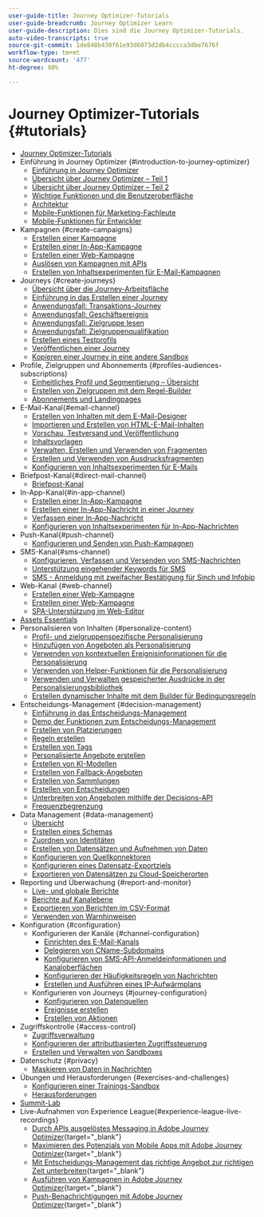 ```yaml
---
user-guide-title: Journey Optimizer-Tutorials
user-guide-breadcrumb: Journey Optimizer Learn
user-guide-description: Dies sind die Journey Optimizer-Tutorials.
auto-video-transcripts: true
source-git-commit: 1de848b430f61e93d6073d2db4cccca3dbe7676f
workflow-type: tm+mt
source-wordcount: '477'
ht-degree: 98%

---
```



# Journey Optimizer-Tutorials {#tutorials}

+ [Journey Optimizer-Tutorials](/help/_ajo-main/overview.md)
+ Einführung in Journey Optimizer {#introduction-to-journey-optimizer}
   + [Einführung in Journey Optimizer](/help/introduction/introduction.md)
   + [Übersicht über Journey Optimizer – Teil 1](/help/introduction/journey-optimizer-overview-part-1.md)
   + [Übersicht über Journey Optimizer – Teil 2](/help/introduction/journey-optimizer-overview-part-2.md)
   + [Wichtige Funktionen und die Benutzeroberfläche](/help/introduction/key-capabilities-and-user-interface.md)
   + [Architektur](/help/introduction/architecture.md)
   + [Mobile-Funktionen für Marketing-Fachleute](/help/channels/mobile-capabilities.md)
   + [Mobile-Funktionen für Entwickler](/help/channels/mobile-capabilities-for-developers.md)
+ Kampagnen {#create-campaigns}
   + [Erstellen einer Kampagne](/help/create-campaigns/create-a-campaign.md)
   + [Erstellen einer In-App-Kampagne](/help/create-campaigns/in-app.md)
   + [Erstellen einer Web-Kampagne](https://experienceleague.adobe.com/docs/journey-optimizer-learn/tutorials/web-channel/create-a-web-campaign.html?lang=de)
   + [Auslösen von Kampagnen mit APIs](/help/create-campaigns/api-triggered-campaigns.md)
   + [Erstellen von Inhaltsexperimenten für E-Mail-Kampagnen](/help/create-campaigns/content-experiments.md)
+ Journeys {#create-journeys}
   + [Übersicht über die Journey-Arbeitsfläche](/help/create-journeys/overview-over-the-journey-canvas.md)
   + [Einführung in das Erstellen einer Journey](/help/create-journeys/introduction-to-building-a-journey.md)
   + [Anwendungsfall: Transaktions-Journey](/help/create-journeys/use-case-transactional-journey.md)
   + [Anwendungsfall: Geschäftsereignis](/help/create-journeys/use-case-business-event.md)
   + [Anwendungsfall: Zielgruppe lesen](/help/create-journeys/use-case-read-audience.md)
   + [Anwendungsfall: Zielgruppenqualifikation](/help/create-journeys/use-case-audience-qualification.md)
   + [Erstellen eines Testprofils](/help/create-journeys/test-a-journey.md)
   + [Veröffentlichen einer Journey](/help/create-journeys/publish-a-journey.md)
   + [Kopieren einer Journey in eine andere Sandbox](/help/create-journeys/copy-a-journey.md)
+ Profile, Zielgruppen und Abonnements {#profiles-audiences-subscriptions}
   + [Einheitliches Profil und Segmentierung – Übersicht](/help/profiles-audiences-subscriptions/unified-profile-and-segmentation-overview.md)
   + [Erstellen von Zielgruppen mit dem Regel-Builder](/help/profiles-audiences-subscriptions/create-audiences-using-the-rule-builder.md)
   + [Abonnements und Landingpages](/help/subscriptions-and-landing-pages.md)
+ E-Mail-Kanal{#email-channel}
   + [Erstellen von Inhalten mit dem E-Mail-Designer](/help/channels/create-content-with-the-email-designer.md)
   + [Importieren und Erstellen von HTML-E-Mail-Inhalten](/help/channels/import-and-author-html-email-content.md)
   + [Vorschau, Testversand und Veröffentlichung](/help/channels/preview-proof-and-publish.md)
   + [Inhaltsvorlagen](/help/channels/content-templates.md)
   + [Verwalten, Erstellen und Verwenden von Fragmenten](/help/content-management/manage-author-use-fragments.md)
   + [Erstellen und Verwenden von Ausdrucksfragmenten](/help/content-management/expression-fragments.md)
   + [Konfigurieren von Inhaltsexperimenten für E-Mails](/help/experimentation/content-experiments-for-emails.md)
+ Briefpost-Kanal{#direct-mail-channel}
   + [Briefpost-Kanal](/help/channels/direct-mail.md)
+ In-App-Kanal{#in-app-channel}
   + [Erstellen einer In-App-Kampagne](/help/channels/create-an-in-app-campaign.md)
   + [Erstellen einer In-App-Nachricht in einer Journey](/help/channels/create-an-in-app-message-in-a-journey.md)
   + [Verfassen einer In-App-Nachricht ](/help/channels/author-in-app-messages.md)
   + [Konfigurieren von Inhaltsexperimenten für In-App-Nachrichten](/help/experimentation/content-experiments-for-in-app-messages.md)
+ Push-Kanal{#push-channel}
   + [Konfigurieren und Senden von Push-Kampagnen](/help/channels/create-a-push-campaign.md)
+ SMS-Kanal{#sms-channel}
   + [Konfigurieren, Verfassen und Versenden von SMS-Nachrichten](/help/channels/author-sms-messages.md)
   + [Unterstützung eingehender Keywords für SMS](/help/channels/inbound-keyword-support-for-sms.md)
   + [SMS - Anmeldung mit zweifacher Bestätigung für Sinch und Infobip](/help/channels/sms-double-opt-in.md)
+ Web-Kanal {#web-channel}
   + [Erstellen einer Web-Kampagne](/help/channels/create-a-web-campaign.md)
   + [Erstellen einer Web-Kampagne](/help/channels/author-a-web-campaign.md)
   + [SPA-Unterstützung im Web-Editor](/help/channels/singel-page-application-support.md)
+ [Assets Essentials](/help/assets-essentials-overview.md)
+ Personalisieren von Inhalten {#personalize-content}
   + [Profil- und zielgruppenspezifische Personalisierung](/help/personalize-content/profile-and-audience-membership-based-personalization.md)
   + [Hinzufügen von Angeboten als Personalisierung](/help/personalize-content/add-offer-decisioning-to-messages.md)
   + [Verwenden von kontextuellen Ereignisinformationen für die Personalisierung](/help/personalize-content/use-contextual-event-information-for-personalization.md)
   + [Verwenden von Helper-Funktionen für die Personalisierung](/help/personalize-content/use-helper-functions-for-personalization.md)
   + [Verwenden und Verwalten gespeicherter Ausdrücke in der Personalisierungsbibliothek](/help/personalize-content/use-and-manage-saved-expressions-in-personalization-library.md)
   + [Erstellen dynamischer Inhalte mit dem Builder für Bedingungsregeln](/help/personalize-content/create-dynamic-content.md)
+ Entscheidungs-Management {#decision-management}
   + [Einführung in das Entscheidungs-Management](/help/decision-management/introduction-to-decision-management.md)
   + [Demo der Funktionen zum Entscheidungs-Management](/help/decision-management/demo-of-decision-management-capabilities.md)
   + [Erstellen von Platzierungen](/help/decision-management/create-placements.md)
   + [Regeln erstellen](/help/decision-management/create-rules.md)
   + [Erstellen von Tags](/help/decision-management/create-tags.md)
   + [Personalisierte Angebote erstellen](/help/decision-management/create-personalized-offers.md)
   + [Erstellen von KI-Modellen](/help/decision-management/create-ai-models.md)
   + [Erstellen von Fallback-Angeboten](/help/decision-management/create-fallback-offers.md)
   + [Erstellen von Sammlungen](/help/decision-management/create-collections.md)
   + [Erstellen von Entscheidungen](/help/decision-management/create-decisions.md)
   + [Unterbreiten von Angeboten mithilfe der Decisions-API](/help/decision-management/deliver-offers-with-the-decisions-api.md)
   + [Frequenzbegrenzung](/help/decision-management/frequency-capping.md)
+ Data Management {#data-management}
   + [Übersicht](/help/data-management/set-up-data-overview.md)
   + [Erstellen eines Schemas](/help/data-management/create-schema.md)
   + [Zuordnen von Identitäten](/help/data-management/map-identities.md)
   + [Erstellen von Datensätzen und Aufnehmen von Daten](/help/data-management/create-datasets-and-ingest-data.md)
   + [Konfigurieren von Quellkonnektoren](/help/data-management/configure-source-connectors.md)
   + [Konfigurieren eines Datensatz-Exportziels](/help/data-management/configure-dataset-export-destination.md)
   + [Exportieren von Datensätzen zu Cloud-Speicherorten](/help/data-management/export-datasets.md)
+ Reporting und Überwachung {#report-and-monitor}
   + [Live- und globale Berichte](/help/report-and-monitor/live-and-global-reports.md)
   + [Berichte auf Kanalebene](/help/report-and-monitor/channel-level-reports.md)
   + [Exportieren von Berichten im CSV-Format](/help/report-and-monitor/export-reports-in-csv-format.md)
   + [Verwenden von Warnhinweisen](/help/administration/alerts.md)
+ Konfiguration {#configuration}
   + Konfigurieren der Kanäle {#channel-configuration}
      + [Einrichten des E-Mail-Kanals](/help/set-up-channels/set-up-email-channel.md)
      + [Delegieren von CName-Subdomains](/help/set-up-channels/delegate-cname-subdomains.md)
      + [Konfigurieren von SMS-API-Anmeldeinformationen und Kanaloberflächen](/help/set-up-channels/set-up-sms-channel.md)
      + [Konfigurieren der Häufigkeitsregeln von Nachrichten](/help/administration/configure-frequency-rules.md)
      + [Erstellen und Ausführen eines IP-Aufwärmplans](/help/administration/create-and-execute-an-ip-warmup-plan.md)
   + Konfigurieren von Journeys {#journey-configuration}
      + [Konfigurieren von Datenquellen](/help/set-up-journeys/configure-data-sources.md)
      + [Ereignisse erstellen](/help/set-up-journeys/create-events.md)
      + [Erstellen von Aktionen](/help/set-up-journeys/create-actions.md)
+ Zugriffskontrolle {#access-control}
   + [Zugriffsverwaltung ](/help/set-up-access/access-management.md)
   + [Konfigurieren der attributbasierten Zugriffssteuerung](/help/administration/attribute-based-access-control.md)
   + [Erstellen und Verwalten von Sandboxes](/help/set-up-access/create-and-manage-sandboxes.md)
+ Datenschutz {#privacy}
   + [Maskieren von Daten in Nachrichten](/help/privacy/mask-data-in-messages.md)
+ Übungen und Herausforderungen {#exercises-and-challenges}
   + [Konfigurieren einer Trainings-Sandbox](https://experienceleague.adobe.com/docs/journey-optimizer-learn/configure-a-training-sandbox/introduction-and-prerequisites.html?lang=de)
   + [Herausforderungen](https://experienceleague.adobe.com/docs/journey-optimizer-learn/challenges/introduction-and-prerequisites.html?lang=de)
+ [Summit-Lab](/help/summit-lab-731/l731-assets.md)
+ Live-Aufnahmen von Experience League{#experience-league-live-recordings}
   + [Durch APIs ausgelöstes Messaging in Adobe Journey Optimizer](https://experienceleague.adobe.com/docs/events/experience-league-live-recordings/episodes/exl-live-episode-8-23-23.html?lang=de){target="_blank"}
   + [Maximieren des Potenzials von Mobile Apps mit Adobe Journey Optimizer](https://experienceleague.adobe.com/docs/events/experience-league-live-recordings/episodes/exl-live-episode-5-24-23.html?lang=de){target="_blank"}
   + [Mit Entscheidungs-Management das richtige Angebot zur richtigen Zeit unterbreiten](https://experienceleague.adobe.com/docs/events/experience-league-live-recordings/episodes/exl-live-episode-10-25-22.html?lang=de){target="_blank"}
   + [Ausführen von Kampagnen in Adobe Journey Optimizer](https://experienceleague.adobe.com/docs/events/experience-league-live-recordings/episodes/exl-live-episode-09-22-22.html?lang=de){target="_blank"}
   + [Push-Benachrichtigungen mit Adobe Journey Optimizer](https://experienceleague.adobe.com/docs/events/experience-league-live-recordings/episodes/exl-live-episode-05-12-22.html?lang=de){target="_blank"}

